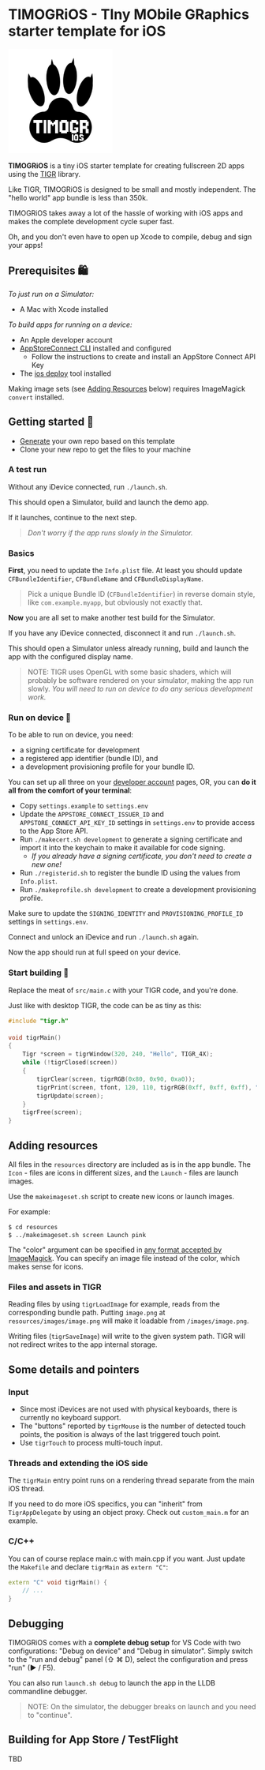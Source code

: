 # TIMOGRiOS - TIny MObile GRaphics starter template for iOS

![](resources/timogrios-small.png)

**TIMOGRiOS** is a tiny iOS starter template for creating fullscreen 2D apps using the
[TIGR](https://github.com/erkkah/tigr) library.

Like TIGR, TIMOGRiOS is designed to be small and mostly independent.
The "hello world" app bundle is less than 350k.

TIMOGRiOS takes away a lot of the hassle of working with iOS apps and makes
the complete development cycle super fast.

Oh, and you don't even have to open up Xcode to compile, debug and sign your apps!

## Prerequisites :shopping:

*To just run on a Simulator:*

* A Mac with Xcode installed

*To build apps for running on a device:*

* An Apple developer account
* [AppStoreConnect CLI](https://github.com/ittybittyapps/appstoreconnect-cli) installed and configured
    * Follow the instructions to create and install an AppStore Connect API Key
* The [ios deploy](https://github.com/ios-control/ios-deploy) tool installed

 Making image sets (see [Adding Resources](#Adding%20Resources) below) requires ImageMagick `convert` installed.

## Getting started :car:

* [Generate](https://github.com/erkkah/timogrios/generate) your own repo based on this template
* Clone your new repo to get the files to your machine

### A test run

Without any iDevice connected, run `./launch.sh`.

This should open a Simulator, build and launch the demo app.

If it launches, continue to the next step.

> *Don't worry if the app runs slowly in the Simulator.*

### Basics

**First**, you need to update the `Info.plist` file.
At least you should update `CFBundleIdentifier`, `CFBundleName` and `CFBundleDisplayName`.

> Pick a unique Bundle ID (`CFBundleIdentifier`) in reverse domain style,
like `com.example.myapp`, but obviously not exactly that.

**Now** you are all set to make another test build for the Simulator.

If you have any iDevice connected, disconnect it and run `./launch.sh`.

This should open a Simulator unless already running, build and launch the app with the configured display name.

> NOTE: TIGR uses OpenGL with some basic shaders, which will probably be software rendered on your simulator, making the app run slowly.
    *You will need to run on device to do any serious development work.*

### Run on device :iphone:

To be able to run on device, you need:

* a signing certificate for development
* a registered app identifier (bundle ID), and
* a development provisioning profile for your bundle ID.

You can set up all three on your [developer account](https://developer.apple.com/account) pages,
OR, you can **do it all from the comfort of your terminal**:

* Copy `settings.example` to `settings.env`
* Update the `APPSTORE_CONNECT_ISSUER_ID` and `APPSTORE_CONNECT_API_KEY_ID` settings in `settings.env`
    to provide access to the App Store API.
* Run `./makecert.sh development` to generate a signing certificate and import it
    into the keychain to make it available for code signing.
    * *If you already have a signing certificate, you don't need to create a new one!*
* Run `./registerid.sh` to register the bundle ID using the values from `Info.plist`.
* Run `./makeprofile.sh development` to create a development provisioning profile.

Make sure to update the `SIGNING_IDENTITY` and `PROVISIONING_PROFILE_ID` settings in `settings.env`.

Connect and unlock an iDevice and run `./launch.sh` again.

Now the app should run at full speed on your device.

### Start building :construction:

Replace the meat of `src/main.c` with your TIGR code, and you're done.

Just like with desktop TIGR, the code can be as tiny as this:

```C
#include "tigr.h"

void tigrMain()
{
    Tigr *screen = tigrWindow(320, 240, "Hello", TIGR_4X);
    while (!tigrClosed(screen))
    {
        tigrClear(screen, tigrRGB(0x80, 0x90, 0xa0));
        tigrPrint(screen, tfont, 120, 110, tigrRGB(0xff, 0xff, 0xff), "Hello, world.");
        tigrUpdate(screen);
    }
    tigrFree(screen);
}
```

## Adding resources

All files in the `resources` directory are included as is in the app bundle.
The `Icon` - files are icons in different sizes, and the `Launch` - files
are launch images.

Use the `makeimageset.sh` script to create new icons or launch images.

For example:
```shell
$ cd resources
$ ../makeimageset.sh screen Launch pink
```

The "color" argument can be specified in [any format accepted by ImageMagick](https://imagemagick.org/script/color.php).
You can specify an image file instead of the color, which makes sense for icons.

### Files and assets in TIGR

Reading files by using `tigrLoadImage` for example, reads from the corresponding bundle path. Putting `image.png` at `resources/images/image.png` will make it loadable from `/images/image.png`.

Writing files (`tigrSaveImage`) will write to the given system path. TIGR will not redirect writes to the app internal storage.

## Some details and pointers

### Input
* Since most iDevices are not used with physical keyboards, there is currently no keyboard support.
* The "buttons" reported by `tigrMouse` is the number of detected touch points, the position is always of the last triggered touch point.
* Use `tigrTouch` to process multi-touch input.

### Threads and extending the iOS side
The `tigrMain` entry point runs on a rendering thread separate from the main iOS thread.

If you need to do more iOS specifics, you can "inherit" from `TigrAppDelegate` by using
an object proxy. Check out `custom_main.m` for an example.

### C/C++
You can of course replace main.c with main.cpp if you want. Just update the `Makefile` and declare `tigrMain` as `extern "C"`:

```C++
extern "C" void tigrMain() {
    // ...
}
```

## Debugging

TIMOGRiOS comes with a **complete debug setup** for VS Code with two configurations: "Debug on device" and "Debug in simulator".
Simply switch to the "run and debug" panel (⇧ ⌘ D), select the configuration and press "run" (▶ / F5).

You can also run `launch.sh debug` to launch the app in the LLDB commandline debugger.

> NOTE: On the simulator, the debugger breaks on launch and you need to "continue".

## Building for App Store / TestFlight

TBD
